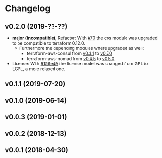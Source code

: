 # Changelog

## v0.2.0 (2019-??-??)

- **major (incompatible)**, Refactor: With [#70](https://github.com/MatthiasScholz/cos/issues/70) the cos module was upgraded to be compatible to terraform 0.12.0.
  - Furthermore the depending modules where upgraded as well:
    - terraform-aws-consul from [v0.3.1](https://github.com/hashicorp/terraform-aws-consul/tree/v0.3.1) to [v0.7.0](https://github.com/hashicorp/terraform-aws-consul/tree/v0.7.0)
    - terraform-aws-nomad from [v0.4.5](https://github.com/hashicorp/terraform-aws-nomad/tree/v0.4.5) to [v0.5.0](https://github.com/hashicorp/terraform-aws-nomad/tree/v0.5.0)
- License: With [9156e49](https://github.com/MatthiasScholz/cos/commit/9156e49f0eabbfc50100aeb778e6a776ba376b96) the license model was changed from GPL to LGPL, a more relaxed one.

## v0.1.1 (2019-07-20)

## v0.1.0 (2019-06-14)

## v0.0.3 (2019-01-01)

## v0.0.2 (2018-12-13)

## v0.0.1 (2018-04-30)
